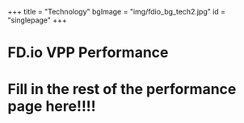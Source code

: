 +++
title = "Technology"
bgImage = "img/fdio_bg_tech2.jpg"
id = "singlepage"
+++

# FD.io VPP Performance

# Fill in the rest of the performance page here!!!!